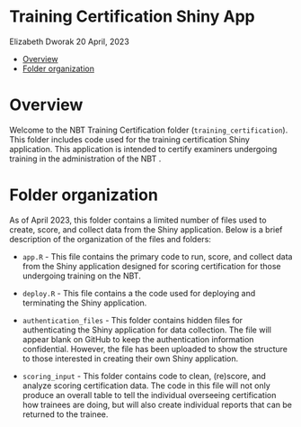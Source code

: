 Training Certification Shiny App
================
Elizabeth Dworak
20 April, 2023

- <a href="#overview" id="toc-overview">Overview</a>
- <a href="#folder-organization" id="toc-folder-organization">Folder
  organization</a>

# Overview

Welcome to the NBT Training Certification folder
(`training_certification`). This folder includes code used for the
training certification Shiny application. This application is intended
to certify examiners undergoing training in the administration of the
NBT .

# Folder organization

As of April 2023, this folder contains a limited number of files used to
create, score, and collect data from the Shiny application. Below is a
brief description of the organization of the files and folders:

- `app.R` - This file contains the primary code to run, score, and
  collect data from the Shiny application designed for scoring
  certification for those undergoing training on the NBT.

- `deploy.R` - This file contains a the code used for deploying and
  terminating the Shiny application.

- `authentication_files` - This folder contains hidden files for
  authenticating the Shiny application for data collection. The file
  will appear blank on GitHub to keep the authentication information
  confidential. However, the file has been uploaded to show the
  structure to those interested in creating their own Shiny application.

- `scoring_input` - This folder contains code to clean, (re)score, and
  analyze scoring certification data. The code in this file will not
  only produce an overall table to tell the individual overseeing
  certification how trainees are doing, but will also create individual
  reports that can be returned to the trainee.
